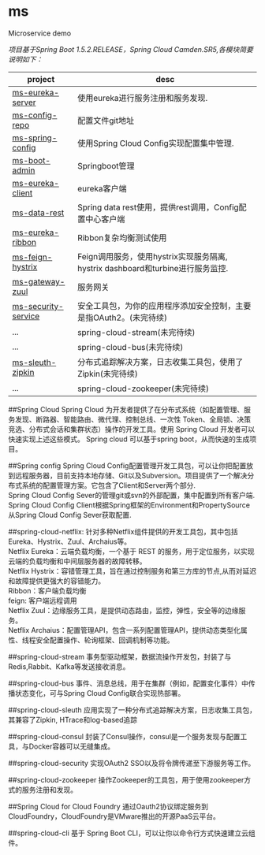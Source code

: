 # ms
Microservice demo

_项目基于Spring Boot 1.5.2.RELEASE，Spring Cloud Camden.SR5,各模块简要说明如下：_  

|project|desc|  
|---|---|  
|[ms-eureka-server](ms-eureka-server/README.md)|使用eureka进行服务注册和服务发现.|  
|[ms-config-repo](ms-config-repo/README.md)|配置文件git地址|  
|[ms-spring-config](ms-spring-config/README.md)|使用Spring Cloud Config实现配置集中管理.|  
|[ms-boot-admin](ms-boot-admin/README.md)|Springboot管理|  
|[ms-eureka-client](ms-eureka-client/README.md)|eureka客户端|  
|[ms-data-rest](ms-data-rest/README.md)|Spring data rest使用，提供rest调用，Config配置中心客户端|  
|[ms-eureka-ribbon](ms-eureka-ribbon/README.md)|Ribbon复杂均衡测试使用|  
|[ms-feign-hystrix](ms-feign-hystrix/README.md)|Feign调用服务，使用hystrix实现服务隔离, hystrix dashboard和turbine进行服务监控.|  
|[ms-gateway-zuul](ms-gateway-zuul/README.md)|服务网关|  
|[ms-security-service](ms-security-service/README.md)|安全工具包，为你的应用程序添加安全控制，主要是指OAuth2。(未完待续)|  
|...|spring-cloud-stream(未完待续)|  
|...|spring-cloud-bus(未完待续)|  
|[ms-sleuth-zipkin](ms-feign-hystrix/README.md)|分布式追踪解决方案，日志收集工具包，使用了Zipkin(未完待续)|  
|...|spring-cloud-zookeeper(未完待续)|  



##Spring Cloud 
Spring Cloud 为开发者提供了在分布式系统（如配置管理、服务发现、断路器、智能路由、微代理、控制总线、一次性 Token、全局锁、决策竞选、分布式会话和集群状态）操作的开发工具。使用 Spring Cloud 开发者可以快速实现上述这些模式。
Spring cloud 可以基于spring boot，从而快速的生成项目。

##Spring config
Spring Cloud Config配置管理开发工具包，可以让你把配置放到远程服务器，目前支持本地存储、Git以及Subversion。项目提供了一个解决分布式系统的配置管理方案。它包含了Client和Server两个部分.    
Spring Cloud Config Sever的管理git或svn的外部配置，集中配置到所有客户端.        
Spring Cloud Config Client根据Spring框架的Environment和PropertySource从Spring Cloud Config Sever获取配置.     

##spring-cloud-netflix:
针对多种Netflix组件提供的开发工具包，其中包括Eureka、Hystrix、Zuul、Archaius等。  
Netflix Eureka：云端负载均衡，一个基于 REST 的服务，用于定位服务，以实现云端的负载均衡和中间层服务器的故障转移。  
Netflix Hystrix：容错管理工具，旨在通过控制服务和第三方库的节点,从而对延迟和故障提供更强大的容错能力。   
Ribbon：客户端负载均衡  
feign: 客户端远程调用   
Netflix Zuul：边缘服务工具，是提供动态路由，监控，弹性，安全等的边缘服务。  
Netflix Archaius：配置管理API，包含一系列配置管理API，提供动态类型化属性、线程安全配置操作、轮询框架、回调机制等功能。  

##spring-cloud-stream
事务型驱动框架，数据流操作开发包，封装了与Redis,Rabbit、Kafka等发送接收消息。

##spring-cloud-bus
事件、消息总线，用于在集群（例如，配置变化事件）中传播状态变化，可与Spring Cloud Config联合实现热部署。

##spring-cloud-sleuth
应用实现了一种分布式追踪解决方案，日志收集工具包，其兼容了Zipkin, HTrace和log-based追踪

##spring-cloud-consul
封装了Consul操作，consul是一个服务发现与配置工具，与Docker容器可以无缝集成。

##spring-cloud-security
实现OAuth2 SSO以及将令牌传递至下游服务等工作。

##spring-cloud-zookeeper
操作Zookeeper的工具包，用于使用zookeeper方式的服务注册和发现。

##Spring Cloud for Cloud Foundry
通过Oauth2协议绑定服务到CloudFoundry，CloudFoundry是VMware推出的开源PaaS云平台。

##spring-cloud-cli
基于 Spring Boot CLI，可以让你以命令行方式快速建立云组件。
